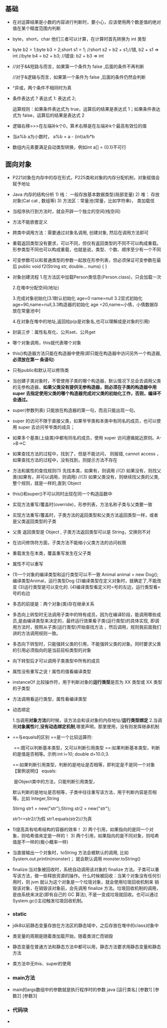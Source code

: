 ## 基础

- 在对运算结果是小数的内容进行判断时，要小心，应该使用两个数差值的绝对值在某个精度范围内判断

- byte，short，char 他们三者可以计算，在计算时首先转换为 int 类型

- byte b2 = 1;byte b3 = 2;short s1 = 1;
  //short s2 = b2 + s1;//错, b2 + s1 => int //byte b4 = b2 + b3; //错误: b2 + b3 => int

- //对于&&短路与而言，如果第一个条件为 false ,后面的条件不再判断

  //对于&逻辑与而言，如果第一个条件为 false ,后面的条件仍然会判断

- ^异或，两个条件不相同时为真

- 条件表达式 ? 表达式 1: 表达式 2;

  运算规则：如果条件表达式为 true，运算后的结果是表达式 1；如果条件表达式为 false，运算后的结果是表达式 2

- 逻辑右移>>>在左端补k个0，算术右移是在左端补k个最高有效位的值

- 当a%b a为小数时， a%b = a - (int)a/b*b

- 数组内元素要满足自动类型转换，例如int a[] = {0.1}不可行

## 面向对象

- P221对象在内存中的存在形式，P225类和对象的内存分配机制，对象赋值会赋予地址

- Java 内存的结构分析 1) 栈： 一般存放基本数据类型(局部变量) 2) 堆： 存放对象(Cat cat , 数组等) 3) 方法区：常量池(常量，比如字符串)， 类加载信

- 当程序执行到方法时，就会开辟一个独立的空间(栈空间)

- 方法不能嵌套定义

- 跨类中调用方法：需要通过对象名调用, 创建对象, 然后在调用方法即可

- 重载返回类型没有要求，可以不同，但仅有返回类型的不同不可以构成重载。形参类型不同也可以构成重载，也就是说，类型、个数、顺序至少有一个不同

- 可变参数可以和普通类型的参数一起放在形参列表，但必须保证可变参数在最后
  public void f2(String str, double... nums) { }

- 对象创建流程
  1.在方法区中加载Person类信息(Person.class)，只会加载一次

  2.在堆中分配空间(地址)

  3.完成对象初始化[3.1默认初始化 age=0 name=null 3.2显式初始化age=90,name=null,3.3构造器的初始化 age =20,name=小倩，小倩数据存放在常量池中]

  4.在对象在堆中的地址,返回给p(p是对象名,也可以理解成是对象的引用)

- 封装三步：属性私有化、公共set、公共get

- 哪个对象调用，this就代表哪个对象

- this()构造器方法只能在构造器中使用(即只能在构造器中访问另外一个构造器, **必须放在第一 条语句**)

- 只有public和默认可以修饰类

- 当创建子类对象时，不管使用子类的哪个构造器，默认情况下总会去调用父类的无参构造器，**如果父类没有提供无参构造器，则必须在子类的构造器中用 super 去指定使用父类的哪个构造器完成对父类的初始化工作，否则，编译不会通过。**

- super(参数列表) 只能放在构造器的第一句，而且只能出现一句。

- super 的访问不限于直接父类，如果爷爷类和本类中有同名的成员，也可以使用 super 去访问爷爷类的成员；

-  如果多个基类(上级类)中都有同名的成员，使用 super 访问遵循就近原则。A->B->C

- 如果查找方法的过程中，找到了，但是不能访问， 则报错, cannot access ，如果查找方法的过程中，没有找到，则提示方法不存在

- 方法和属性的查找规则(1) 先找本类，如果有，则调用 //(2) 如果没有，则找父类(如果有，并可以调用，则调用) //(3) 如果父类没有，则继续找父类的父类,整个规则，就是一样的,直到 Object 

- this()和super()不可以同时出现在同一个构造函数中

- 实现方法重写/覆盖时(override)，形参列表，方法名称子类与父类要一致

- 实现方法重写/覆盖时，子类方法的返回类型和父类方法返回类型一样，或者是父类返回类型的子类

- 父类 返回类型是 Object , 子类方法返回类型可以是 String，交换则不对

- 在访问修饰符方面，子类方法不能缩小父类方法的访问权限

- 重载发生在本类，覆盖重写发生在父子类

- 属性不可以重写

- (1)一个对象的编译类型和运行类型可以不一致 Animal animal = new Dog();编译类型Animal，运行类型Dog
  (2)编译类型在定义对象时，就确定了,不能改变
  (3)运行类型是可以变化的.
  (4)编译类型看定义时=号的左边，运行类型看=号的右边

-  多态的前提是：两个对象(类)存在继承关系

- 多态向上转型时无法调用子类中的特有成员，因为在编译阶段，能调用哪些成员,是由编译类型来决定的，最终运行效果看子类(运行类型)的具体实现, 即调用方法时，按照从子类(运行类型)开始查找方法 ，然后调用，规则我前面我们讲的方法调用规则一致。

- 多态向下转型时，只能强转父类的引用，不能强转父类的对象。同时要求父类的引用必须指向的是当前目标类型的对象

- 向下转型后才可以调用子类类型中所有的成员

- 属性没有重写之说！属性的值看编译类型

- instanceOf 比较操作符，用于判断对象的**运行类型**是否为 XX 类型或 XX 类型的子类型

- 方法调用看运行类型，属性看编译类型

- 动态绑定

  1.当调用**对象方法**的时候，该方法会和该对象的内存地址/**运行类型绑定**
  2.当调用**对象属性**时,**没有动态绑定机制**,哪里声明，那里使用，没有则发挥继承机制

- ==与equals的区别
  ==是一个比较运算符:

  ​	==:既可以判断基本类型，又可以判断引用类型
  ​	==:如果判断基本类型，判断的是值是否相等。示例:int i=10; double d=10.0;3.

  ​	==:如果判断引用类型，判断的是地址是否相等，即判定是不是同一个对象【案例说明)】
  equals:

  ​	是Object类中的方法，只能判断引用类型，

  ​	默认判断的是地址是否相等，子类中往往重写该方法，用于判断内容是否相等。比如
  Integer,String

  Stirng str1 = new("str");Stirng str2 = new("str");

  str1==str2//为假 str1.equals(str2)//为真

- 1)提高具有哈希结构的容器的效率！ 2) 两个引用，如果指向的是同一个对象，则哈希值肯定是一样的！ 3) 两个引用，如果指向的是不同对象，则哈希值是不一样的(极小概率一样)

- 当直接输出一个对象时，toString 方法会被默认的调用, 比如 System.out.println(monster)； 就会默认调用 monster.toString()

- finalize:当对象被回收时，系统自动调用该对象的 finalize 方法。子类可以重写该方法，做一些释放资源的操作。什么时候被回收：当某个对象没有任何引用时，则 jvm 就认为这个对象是一个垃圾对象，就会使用垃圾回收机制来 销毁该对象，在销毁该对象前，会先调用 finalize 方法。垃圾回收机制的调用，是由系统来决定(即有自己的 GC 算法), 不是一变成垃圾就回收。也可以通过 System.gc()主动触发垃圾回收机制。

- ### static

- jdk8以前静态变量存放在方法区的静态域中，之后存放在堆中的class对象中

- 类变量的周期是随着类加载开始，随着类消亡而销毁

- 静态变量在普通方法和静态方法中都可以用，静态方法要求用静态变量和静态方法

- 类方法中无this、super的使用

- ### main方法

- main的args数组中的参数就是执行程序时的参数 java [运行类名] [参数1] [参数2] [参数3]

- ### 代码块

- 








